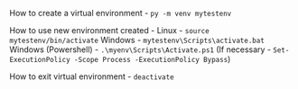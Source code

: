 How to create a virtual environment - 
`py -m venv mytestenv`

How to use new environment created - 
Linux - `source mytestenv/bin/activate`
Windows - `mytestenv\Scripts\activate.bat`
Windows (Powershell) - `.\myenv\Scripts\Activate.ps1` (If necessary - `Set-ExecutionPolicy -Scope Process -ExecutionPolicy Bypass`)

How to exit virtual environment - 
`deactivate`


